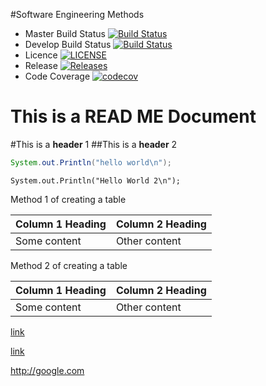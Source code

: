 #Software Engineering Methods

- Master Build Status [![Build Status](https://travis-ci.org/DayleAngus/sem.svg?branch=master)](https://travis-ci.org/ForeverAngus/sem)
- Develop Build Status [![Build Status](https://travis-ci.org/DayleAngus/sem.svg?branch=develop)](https://travis-ci.org/ForeverAngus/sem)
- Licence [![LICENSE](https://img.shields.io/github/license/DayleAngus/sem.svg?style=flat-square)](https://github.com/ForeverAngus/sem/blob/master/LICENSE)
- Release [![Releases](https://img.shields.io/github/release/DayleAngus/sem/all.svg?style=flat-square)](https://github.com/ForeverAngus/sem/releases)
- Code Coverage [![codecov](https://codecov.io/gh/DayleAngus/sem/branch/master/graph/badge.svg)](https://codecov.io/gh/DayleAngus/sem)

This is a **READ ME** Document
==================================
#This is a **header** 1
##This is a **header** 2

```java
System.out.Println("hello world\n");
```
`System.out.Println("Hello World 2\n");`

Method 1 of creating a table

| Column 1 Heading | Column 2 Heading |
| ---------------- | ---------------- |
| Some content     | Other content    |

Method 2 of creating a table

Column 1 Heading | Column 2 Heading
--- | ---
Some content | Other content

[link](http://google.com)

[link][google]




[google]: http://google.com

<http://google.com>